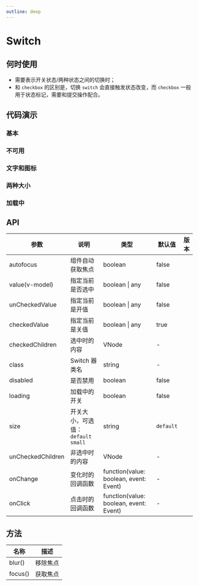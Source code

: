 ```yaml
---
outline: deep
---
```


# Switch

## 何时使用

- 需要表示开关状态/两种状态之间的切换时；
- 和 `checkbox` 的区别是，切换 `switch` 会直接触发状态改变，而 `checkbox` 一般用于状态标记，需要和提交操作配合。

## 代码演示

### 基本

<demo vue="switch/basic.vue"></demo>

### 不可用

<demo vue="switch/disabled.vue"></demo>

### 文字和图标

<demo vue="switch/text.vue"></demo>

### 两种大小

<demo vue="switch/size.vue"></demo>

### 加载中

<demo vue="switch/loading.vue"></demo>

## API

| 参数              | 说明                                | 类型                                   | 默认值    | 版本 |
| ----------------- | ----------------------------------- | -------------------------------------- | --------- | ---- |
| autofocus         | 组件自动获取焦点                    | boolean                                | false     |      |
| value(v-model)    | 指定当前是否选中                    | boolean \| any                         | false     |      |
| unCheckedValue    | 指定当前是开值                      | boolean \| any                         | false     |      |
| checkedValue      | 指定当前是关值                      | boolean \| any                         | true     |      |
| checkedChildren   | 选中时的内容                        | VNode                                  | -         |      |
| class             | Switch 器类名                       | string                                 | -         |      |
| disabled          | 是否禁用                            | boolean                                | false     |      |
| loading           | 加载中的开关                        | boolean                                | false     |      |
| size              | 开关大小，可选值：`default` `small` | string                                 | `default` |      |
| unCheckedChildren | 非选中时的内容                      | VNode                                  | -         |      |
| onChange          | 变化时的回调函数                    | function(value: boolean, event: Event) | -         |      |
| onClick           | 点击时的回调函数                    | function(value: boolean, event: Event) | -         |      |

## 方法

| 名称    | 描述     |
| ------- | -------- |
| blur()  | 移除焦点 |
| focus() | 获取焦点 |
